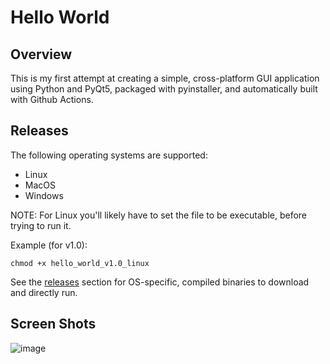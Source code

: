 # Hello World

## Overview

This is my first attempt at creating a simple, cross-platform GUI application using Python and PyQt5, packaged with pyinstaller, and automatically built with Github Actions. 

## Releases

The following operating systems are supported:

- Linux
- MacOS
- Windows

NOTE: For Linux you'll likely have to set the file to be executable, before trying to run it.

Example (for v1.0):

```
chmod +x hello_world_v1.0_linux
```

See the [releases](https://github.com/warelock2/hello_world/releases) section for OS-specific, compiled binaries to download and directly run.

## Screen Shots

![image](https://github.com/warelock2/hello_world/assets/110435815/6304accd-33a2-4ff7-a833-ddb831e14d72)
